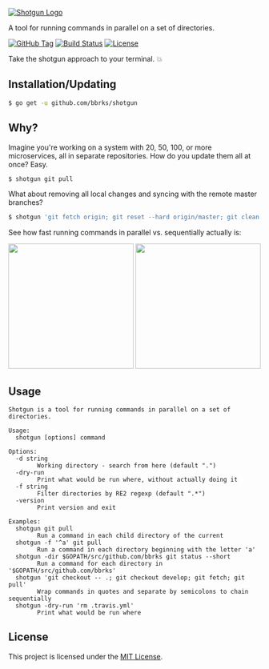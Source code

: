 [![Shotgun Logo](https://cdn.rawgit.com/bbrks/shotgun/master/logo.svg)](https://github.com/bbrks/shotgun)

A tool for running commands in parallel on a set of directories.

[![GitHub Tag](https://img.shields.io/github/tag/bbrks/shotgun.svg?maxAge=3600)](https://github.com/bbrks/shotgun/tags)
[![Build Status](https://img.shields.io/travis/bbrks/shotgun.svg?maxAge=3600)](https://travis-ci.org/bbrks/shotgun)
[![License](https://img.shields.io/github/license/bbrks/shotgun.svg?maxAge=2592000)](https://github.com/bbrks/shotgun/blob/master/LICENSE)

Take the shotgun approach to your terminal. :boom:

## Installation/Updating

```sh
$ go get -u github.com/bbrks/shotgun
```

## Why?

Imagine you're working on a system with 20, 50, 100, or more microservices, all in separate repositories.
How do you update them all at once? Easy.

```sh
$ shotgun git pull
```

What about removing all local changes and syncing with the remote master branches?

```sh
$ shotgun 'git fetch origin; git reset --hard origin/master; git clean -f'
```

See how fast running commands in parallel vs. sequentially actually is:

<a href="https://asciinema.org/a/d3kj4vdi47orpl5tleqn0c9rx" target="_blank"><img src="https://asciinema.org/a/d3kj4vdi47orpl5tleqn0c9rx.png" width="250px"/></a>
<a href="https://asciinema.org/a/b0d16ry57hsn1vfmq2ez7u1an" target="_blank"><img src="https://asciinema.org/a/b0d16ry57hsn1vfmq2ez7u1an.png" width="250px"/></a>

## Usage

```
Shotgun is a tool for running commands in parallel on a set of directories.

Usage:
  shotgun [options] command

Options:
  -d string
    	Working directory - search from here (default ".")
  -dry-run
    	Print what would be run where, without actually doing it
  -f string
    	Filter directories by RE2 regexp (default ".*")
  -version
    	Print version and exit

Examples:
  shotgun git pull
    	Run a command in each child directory of the current
  shotgun -f '^a' git pull
    	Run a command in each directory beginning with the letter 'a'
  shotgun -dir $GOPATH/src/github.com/bbrks git status --short
    	Run a command for each directory in '$GOPATH/src/github.com/bbrks'
  shotgun 'git checkout -- .; git checkout develop; git fetch; git pull'
    	Wrap commands in quotes and separate by semicolons to chain sequentially
  shotgun -dry-run 'rm .travis.yml'
    	Print what would be run where
```

## License
This project is licensed under the [MIT License](LICENSE).
